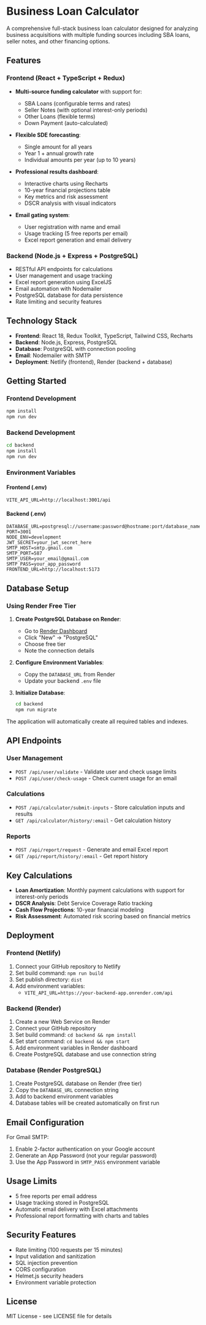 # Business Loan Calculator

A comprehensive full-stack business loan calculator designed for analyzing business acquisitions with multiple funding sources including SBA loans, seller notes, and other financing options.

## Features

### Frontend (React + TypeScript + Redux)
- **Multi-source funding calculator** with support for:
  - SBA Loans (configurable terms and rates)
  - Seller Notes (with optional interest-only periods)
  - Other Loans (flexible terms)
  - Down Payment (auto-calculated)

- **Flexible SDE forecasting**:
  - Single amount for all years
  - Year 1 + annual growth rate
  - Individual amounts per year (up to 10 years)

- **Professional results dashboard**:
  - Interactive charts using Recharts
  - 10-year financial projections table
  - Key metrics and risk assessment
  - DSCR analysis with visual indicators

- **Email gating system**:
  - User registration with name and email
  - Usage tracking (5 free reports per email)
  - Excel report generation and email delivery

### Backend (Node.js + Express + PostgreSQL)
- RESTful API endpoints for calculations
- User management and usage tracking
- Excel report generation using ExcelJS
- Email automation with Nodemailer
- PostgreSQL database for data persistence
- Rate limiting and security features

## Technology Stack

- **Frontend**: React 18, Redux Toolkit, TypeScript, Tailwind CSS, Recharts
- **Backend**: Node.js, Express, PostgreSQL
- **Database**: PostgreSQL with connection pooling
- **Email**: Nodemailer with SMTP
- **Deployment**: Netlify (frontend), Render (backend + database)

## Getting Started

### Frontend Development
```bash
npm install
npm run dev
```

### Backend Development
```bash
cd backend
npm install
npm run dev
```

### Environment Variables

#### Frontend (.env)
```env
VITE_API_URL=http://localhost:3001/api
```

#### Backend (.env)
```env
DATABASE_URL=postgresql://username:password@hostname:port/database_name
PORT=3001
NODE_ENV=development
JWT_SECRET=your_jwt_secret_here
SMTP_HOST=smtp.gmail.com
SMTP_PORT=587
SMTP_USER=your_email@gmail.com
SMTP_PASS=your_app_password
FRONTEND_URL=http://localhost:5173
```

## Database Setup

### Using Render Free Tier

1. **Create PostgreSQL Database on Render**:
   - Go to [Render Dashboard](https://dashboard.render.com)
   - Click "New" → "PostgreSQL"
   - Choose free tier
   - Note the connection details

2. **Configure Environment Variables**:
   - Copy the `DATABASE_URL` from Render
   - Update your backend `.env` file

3. **Initialize Database**:
   ```bash
   cd backend
   npm run migrate
   ```

The application will automatically create all required tables and indexes.

## API Endpoints

### User Management
- `POST /api/user/validate` - Validate user and check usage limits
- `POST /api/user/check-usage` - Check current usage for an email

### Calculations
- `POST /api/calculator/submit-inputs` - Store calculation inputs and results
- `GET /api/calculator/history/:email` - Get calculation history

### Reports
- `POST /api/report/request` - Generate and email Excel report
- `GET /api/report/history/:email` - Get report history

## Key Calculations

- **Loan Amortization**: Monthly payment calculations with support for interest-only periods
- **DSCR Analysis**: Debt Service Coverage Ratio tracking
- **Cash Flow Projections**: 10-year financial modeling
- **Risk Assessment**: Automated risk scoring based on financial metrics

## Deployment

### Frontend (Netlify)
1. Connect your GitHub repository to Netlify
2. Set build command: `npm run build`
3. Set publish directory: `dist`
4. Add environment variables:
   - `VITE_API_URL=https://your-backend-app.onrender.com/api`

### Backend (Render)
1. Create a new Web Service on Render
2. Connect your GitHub repository
3. Set build command: `cd backend && npm install`
4. Set start command: `cd backend && npm start`
5. Add environment variables in Render dashboard
6. Create PostgreSQL database and use connection string

### Database (Render PostgreSQL)
1. Create PostgreSQL database on Render (free tier)
2. Copy the `DATABASE_URL` connection string
3. Add to backend environment variables
4. Database tables will be created automatically on first run

## Email Configuration

For Gmail SMTP:
1. Enable 2-factor authentication on your Google account
2. Generate an App Password (not your regular password)
3. Use the App Password in `SMTP_PASS` environment variable

## Usage Limits

- 5 free reports per email address
- Usage tracking stored in PostgreSQL
- Automatic email delivery with Excel attachments
- Professional report formatting with charts and tables

## Security Features

- Rate limiting (100 requests per 15 minutes)
- Input validation and sanitization
- SQL injection prevention
- CORS configuration
- Helmet.js security headers
- Environment variable protection

## License

MIT License - see LICENSE file for details